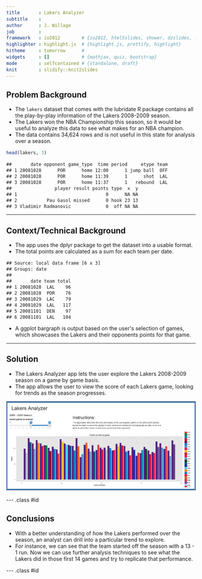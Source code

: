 ```yaml
---
title       : Lakers Analyzer
subtitle    : 
author      : J. Willage
job         : 
framework   : io2012        # {io2012, html5slides, shower, dzslides, ...}
highlighter : highlight.js  # {highlight.js, prettify, highlight}
hitheme     : tomorrow      # 
widgets     : []            # {mathjax, quiz, bootstrap}
mode        : selfcontained # {standalone, draft}
knit        : slidify::knit2slides
---
```


## Problem Background




- The `lakers` dataset that comes with the lubridate R package contains all the 
play-by-play information of the Lakers 2008-2009 season.  
- The Lakers won the NBA Championship this season, so it would be useful to 
analyze this data to see what makes for an NBA champion.  
- The data contains 34,624 rows and is not useful in this state for 
analysis over a season.


```r
head(lakers, 3)
```

```
##       date opponent game_type  time period     etype team
## 1 20081028      POR      home 12:00      1 jump ball  OFF
## 2 20081028      POR      home 11:39      1      shot  LAL
## 3 20081028      POR      home 11:37      1   rebound  LAL
##                player result points type  x  y
## 1                                 0      NA NA
## 2           Pau Gasol missed      0 hook 23 13
## 3 Vladimir Radmanovic             0  off NA NA
```

---  

## Context/Technical Background

- The app uses the dplyr package to get the dataset into a usable format.  
- The total points are calculated as a sum for each team per date.  

```
## Source: local data frame [6 x 3]
## Groups: date
## 
##       date team total
## 1 20081028  LAL    96
## 2 20081028  POR    76
## 3 20081029  LAC    79
## 4 20081029  LAL   117
## 5 20081101  DEN    97
## 6 20081101  LAL   104
```
- A ggplot bargraph is output based on the user's selection of games, which
showcases the Lakers and their opponents points for that game.

--- 

## Solution

- The Lakers Analyzer app lets the user explore the Lakers 2008-2009 season on a 
game by game basis.
- The app allows the user to view the score of each Lakers game, looking for 
trends as the season progresses.

![width](assets/img/screenshot.png)

--- .class #id 

## Conclusions

- With a better understanding of how the Lakers performed over the season, an
analyst can drill into a particular trend to explore.
- For instance, we can see that the team started off the season with a 13 - 1
run. Now we can use further analysis techniques to see what the Lakers did in
those first 14 games and try to replicate that performance.

--- .class #id




